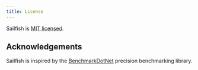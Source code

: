 ```yaml
---
title: License
---
```


Sailfish is [MIT licensed](https://opensource.org/license/mit/).

## Acknowledgements

Sailfish is inspired by the [BenchmarkDotNet](https://benchmarkdotnet.org/) precision benchmarking library.
